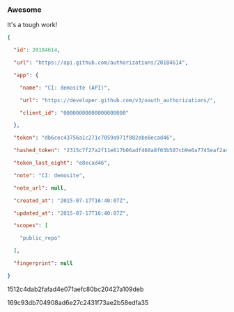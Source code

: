 
### Awesome

It's a tough work!

```json
{

  "id": 20184614,

  "url": "https://api.github.com/authorizations/20184614",

  "app": {

    "name": "CI: demosite (API)",

    "url": "https://developer.github.com/v3/oauth_authorizations/",

    "client_id": "00000000000000000000"

  },

  "token": "db6cec43756a1c271c7059a971f802ebe8ecad46",

  "hashed_token": "2315c7f27a2f11e617b06adf460a8f03b507cb9e6a7745eaf2aca1aabc3ea4fd",

  "token_last_eight": "e8ecad46",

  "note": "CI: demosite",

  "note_url": null,

  "created_at": "2015-07-17T16:40:07Z",

  "updated_at": "2015-07-17T16:40:07Z",

  "scopes": [

    "public_repo"

  ],

  "fingerprint": null

}
```

1512c4dab2fafad4e071aefc80bc20427a109deb

169c93db704908ad6e27c2431f73ae2b58edfa35